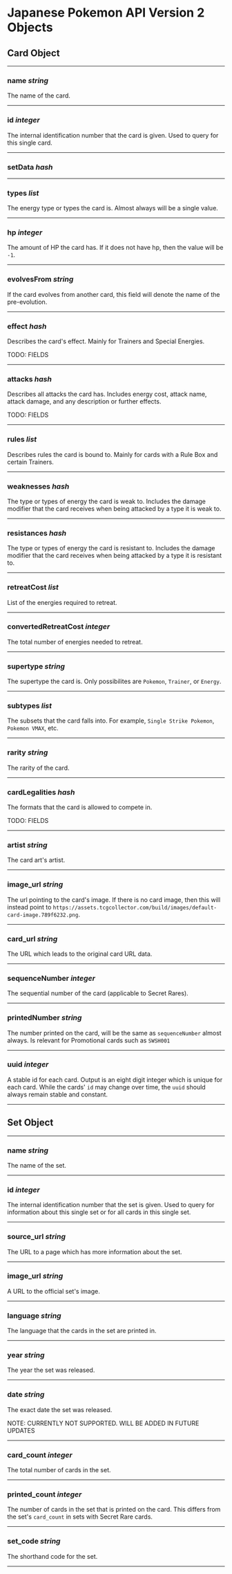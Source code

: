 # Japanese Pokemon API Version 2 Objects

## Card Object

* * *

### name _string_

The name of the card.
* * *

### id _integer_

The internal identification number that the card is given. Used to query for this single card.

* * *

### setData _hash_

* * *

### types _list<string>_

The energy type or types the card is. Almost always will be a single value.

* * *

### hp _integer_

The amount of HP the card has. If it does not have hp, then the value will be `-1`.

* * *

### evolvesFrom _string_

If the card evolves from another card, this field will denote the name of the pre-evolution.

* * *

### effect _hash_

Describes the card's effect. Mainly for Trainers and Special Energies.

TODO: FIELDS

* * *

### attacks _hash_

Describes all attacks the card has. Includes energy cost, attack name, attack damage, and any description or further effects.

TODO: FIELDS

* * *

### rules _list<string>_

Describes rules the card is bound to. Mainly for cards with a Rule Box and certain Trainers.

* * *

### weaknesses _hash_

The type or types of energy the card is weak to. Includes the damage modifier that the card receives when being attacked by a type it is weak to.

* * *

### resistances _hash_

The type or types of energy the card is resistant to. Includes the damage modifier that the card receives when being attacked by a type it is resistant to.

* * *

### retreatCost _list<string>_

List of the energies required to retreat.

* * *

### convertedRetreatCost _integer_

The total number of energies needed to retreat.

* * *

### supertype _string_

The supertype the card is. Only possibilites are `Pokemon`, `Trainer`, or `Energy`.

* * *

### subtypes _list<string>_

The subsets that the card falls into. For example, `Single Strike Pokemon`, `Pokemon VMAX`, etc.

* * *

### rarity _string_

The rarity of the card.

* * *

### cardLegalities _hash_

The formats that the card is allowed to compete in. 

TODO: FIELDS

* * *

### artist _string_

The card art's artist.

* * *

### image_url _string_

The url pointing to the card's image. If there is no card image, then this will instead point to `https://assets.tcgcollector.com/build/images/default-card-image.789f6232.png`.

* * *

### card_url _string_

The URL which leads to the original card URL data.

* * *

### sequenceNumber _integer_

The sequential number of the card (applicable to Secret Rares).

* * *

### printedNumber _string_

The number printed on the card, will be the same as `sequenceNumber` almost always. Is relevant for Promotional cards such as `SWSH001`

* * *

### uuid _integer_

A stable id for each card. Output is an eight digit integer which is unique for each card. While the cards' `id` may change over time, the `uuid` should always remain stable and constant. 

* * *


## Set Object

* * *

### name _string_

The name of the set.

* * *

### id _integer_

The internal identification number that the set is given. Used to query for information about this single set or for all cards in this single set.

* * *

### source_url _string_

The URL to a page which has more information about the set.

* * *

### image_url _string_

A URL to the official set's image.

* * *

### language _string_

The language that the cards in the set are printed in.

* * *

### year _string_

The year the set was released.

* * *

### date _string_

The exact date the set was released. 

NOTE: CURRENTLY NOT SUPPORTED. WILL BE ADDED IN FUTURE UPDATES

* * *

### card_count _integer_

The total number of cards in the set.

* * *

### printed_count _integer_

The number of cards in the set that is printed on the card. This differs from the set's `card_count` in sets with Secret Rare cards.

* * *

### set_code _string_

The shorthand code for the set.

* * *
